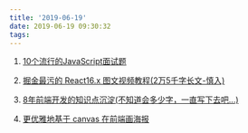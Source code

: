 ```yaml
---
title: '2019-06-19'
date: 2019-06-19 09:30:32
tags:
---
```


1. [10个流行的JavaScript面试题](https://juejin.im/post/5d0976c66fb9a07efa091bcf)

2. [掘金最污的 React16.x 图文视频教程(2万5千字长文-慎入)](https://juejin.im/post/5d085be0f265da1bac401937)

3. [8年前端开发的知识点沉淀(不知道会多少字，一直写下去吧...)](https://juejin.im/post/5d0878aaf265da1b83338f74)

4. [更优雅地基于 canvas 在前端画海报](https://juejin.im/post/5d087c0d6fb9a07eda031959)